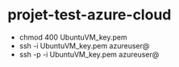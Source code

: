 # projet-test-azure-cloud

- chmod 400 UbuntuVM_key.pem
- ssh -i UbuntuVM_key.pem azureuser@<ip>
- ssh -p <port> -i UbuntuVM_key.pem azureuser@<ip>
